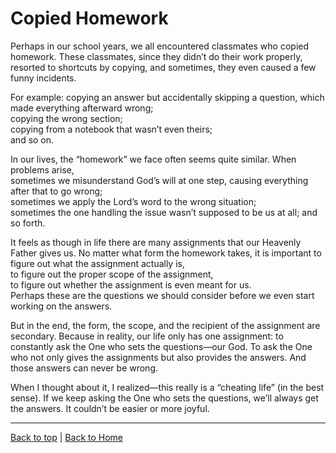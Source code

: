 # Copied Homework

Perhaps in our school years, we all encountered classmates who copied homework.
These classmates, since they didn’t do their work properly, resorted to shortcuts by copying,
and sometimes, they even caused a few funny incidents.

For example:
copying an answer but accidentally skipping a question, which made everything afterward wrong;<br>
copying the wrong section;<br>
copying from a notebook that wasn’t even theirs;<br>
and so on.

In our lives, the “homework” we face often seems quite similar.
When problems arise,<br>
sometimes we misunderstand God’s will at one step, causing everything after that to go wrong;<br>
sometimes we apply the Lord’s word to the wrong situation;<br>
sometimes the one handling the issue wasn’t supposed to be us at all;
and so forth.

It feels as though in life there are many assignments that our Heavenly Father gives us.
No matter what form the homework takes,
it is important to figure out what the assignment actually is,<br>
to figure out the proper scope of the assignment,<br>
to figure out whether the assignment is even meant for us.<br>
Perhaps these are the questions we should consider before we even start working on the answers.

But in the end, the form, the scope, and the recipient of the assignment are secondary.
Because in reality, our life only has one assignment:
to constantly ask the One who sets the questions—our God.
To ask the One who not only gives the assignments but also provides the answers.
And those answers can never be wrong.

When I thought about it, I realized—this really is a “cheating life” (in the best sense).
If we keep asking the One who sets the questions, we’ll always get the answers.
It couldn’t be easier or more joyful.

---

[Back to top](#) | [Back to Home](../README.md) 